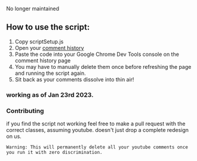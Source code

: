 No longer maintained
## How to use the script: 
  1. Copy scriptSetup.js 
  2. Open your [comment history](https://www.youtube.com/feed/history/comment_history)
  3. Paste the code into your Google Chrome Dev Tools console on the comment history page
  4. You may have to manually delete them once before refreshing the page and running the script again.
  5. Sit back as your comments dissolve into thin air! 
  
### working as of Jan 23rd 2023.
### Contributing
  if you find the script not working feel free to make a pull request with the correct classes, assuming youtube. doesn't just drop a complete redesign on us. 

<aside class="warning">
  
    Warning: This will permanently delete all your youtube comments once you run it with zero discrimination.
</aside>
